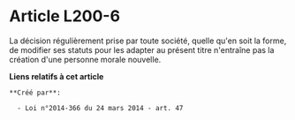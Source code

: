 # Article L200-6

La décision régulièrement prise par toute société, quelle qu'en soit la forme, de modifier ses statuts pour les adapter au
présent titre n'entraîne pas la création d'une personne morale nouvelle.

**Liens relatifs à cet article**

	**Créé par**:

	  - Loi n°2014-366 du 24 mars 2014 - art. 47
